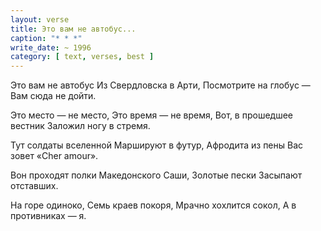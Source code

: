 ```yaml
---
layout: verse
title: Это вам не автобус...
caption: "* * *"
write_date: ~ 1996
category: [ text, verses, best ]
---
```

Это вам не автобус
Из Свердловска в Арти,
Посмотрите на глобус —
Вам сюда не дойти.

Это место — не место,
Это время — не время,
Вот, в прошедшее вестник
Заложил ногу в стремя.

Тут солдаты вселенной
Маршируют в футур,
Афродита из пены
Вас зовет «Cher amour».

Вон проходят полки
Македонского Саши,
Золотые пески
Засыпают отставших.

На горе одиноко,
Семь краев покоря,
Мрачно хохлится сокол,
А в противниках — я.
